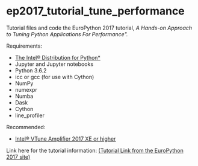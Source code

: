 # ep2017_tutorial_tune_performance
Tutorial files and code the EuroPython 2017 tutorial, _A Hands-on Approach to Tuning Python Applications For Performance"._

Requirements:
- [The Intel® Distribution for Python\*](https://software.intel.com/en-us/distribution-for-python)
- Jupyter and Jupyter notebooks
- Python 3.6.2
- icc or gcc (for use with Cython)
- NumPy
- numexpr
- Numba
- Dask
- Cython
- line_profiler

Recommended:
- [Intel® VTune Amplifier 2017 XE or higher](https://software.intel.com/en-us/intel-vtune-amplifier-xe/)

Link here for the tutorial information: [(Tutorial Link from the EuroPython 2017 site)](https://ep2017.europython.eu/conference/talks/a-hands-on-approach-to-tuning-python-applications-for-performance)
